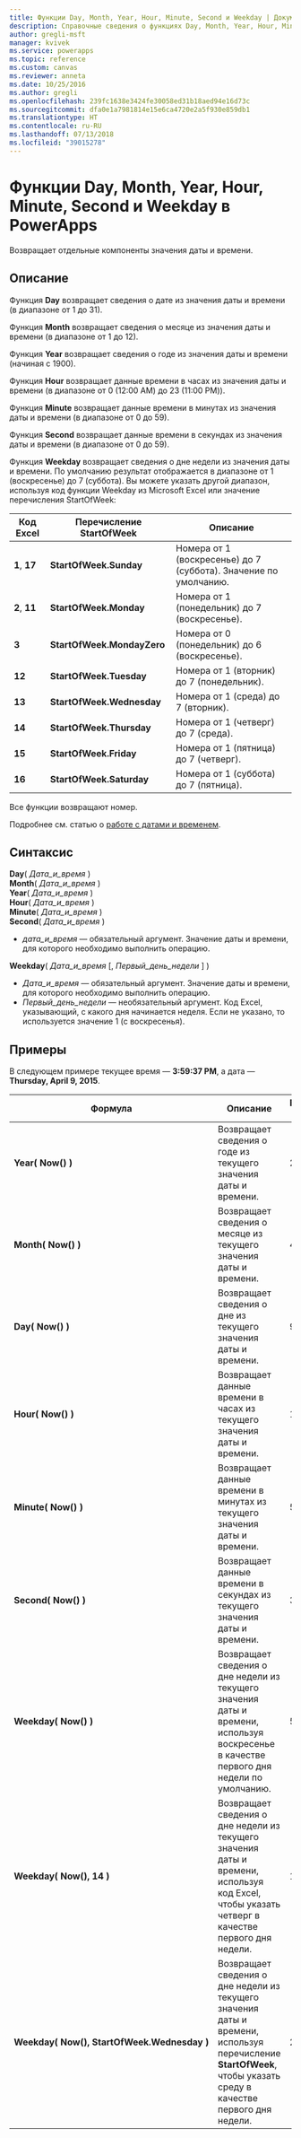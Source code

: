 ```yaml
---
title: Функции Day, Month, Year, Hour, Minute, Second и Weekday | Документация Майкрософт
description: Справочные сведения о функциях Day, Month, Year, Hour, Minute, Second и Weekday, включая описание синтаксиса и примеры.
author: gregli-msft
manager: kvivek
ms.service: powerapps
ms.topic: reference
ms.custom: canvas
ms.reviewer: anneta
ms.date: 10/25/2016
ms.author: gregli
ms.openlocfilehash: 239fc1638e3424fe30058ed31b18aed94e16d73c
ms.sourcegitcommit: dfa0e1a7981814e15e6ca4720e2a5f930e859db1
ms.translationtype: HT
ms.contentlocale: ru-RU
ms.lasthandoff: 07/13/2018
ms.locfileid: "39015278"
---
```

# <a name="day-month-year-hour-minute-second-and-weekday-functions-in-powerapps"></a>Функции Day, Month, Year, Hour, Minute, Second и Weekday в PowerApps
Возвращает отдельные компоненты значения даты и времени.

## <a name="description"></a>Описание
Функция **Day** возвращает сведения о дате из значения даты и времени (в диапазоне от 1 до 31).

Функция **Month** возвращает сведения о месяце из значения даты и времени (в диапазоне от 1 до 12).

Функция **Year** возвращает сведения о годе из значения даты и времени (начиная с 1900).

Функция **Hour** возвращает данные времени в часах из значения даты и времени (в диапазоне от 0 (12:00 AM) до 23 (11:00 PM)).

Функция **Minute** возвращает данные времени в минутах из значения даты и времени (в диапазоне от 0 до 59).

Функция **Second** возвращает данные времени в секундах из значения даты и времени (в диапазоне от 0 до 59).

Функция **Weekday** возвращает сведения о дне недели из значения даты и времени.  По умолчанию результат отображается в диапазоне от 1 (воскресенье) до 7 (суббота).  Вы можете указать другой диапазон, используя код функции Weekday из Microsoft Excel или значение перечисления StartOfWeek:

| Код Excel | Перечисление StartOfWeek | Описание |
| --- | --- | --- |
| **1**, **17** |**StartOfWeek.Sunday** |Номера от 1 (воскресенье) до 7 (суббота).  Значение по умолчанию. |
| **2**, **11** |**StartOfWeek.Monday** |Номера от 1 (понедельник) до 7 (воскресенье). |
| **3** |**StartOfWeek.MondayZero** |Номера от 0 (понедельник) до 6 (воскресенье). |
| **12** |**StartOfWeek.Tuesday** |Номера от 1 (вторник) до 7 (понедельник). |
| **13** |**StartOfWeek.Wednesday** |Номера от 1 (среда) до 7 (вторник). |
| **14** |**StartOfWeek.Thursday** |Номера от 1 (четверг) до 7 (среда). |
| **15** |**StartOfWeek.Friday** |Номера от 1 (пятница) до 7 (четверг). |
| **16** |**StartOfWeek.Saturday** |Номера от 1 (суббота) до 7 (пятница). |

Все функции возвращают номер.

Подробнее см. статью о [работе с датами и временем](../show-text-dates-times.md).

## <a name="syntax"></a>Синтаксис
**Day**( *Дата_и_время* )<br>**Month**( *Дата_и_время* )<br>**Year**( *Дата_и_время* )<br>**Hour**( *Дата_и_время* )<br>**Minute**( *Дата_и_время* )<br>**Second**( *Дата_и_время* )

* *дата_и_время* — обязательный аргумент.  Значение даты и времени, для которого необходимо выполнить операцию.  

**Weekday**( *Дата_и_время* [, *Первый_день_недели* ] )<br>

* *Дата_и_время* — обязательный аргумент.  Значение даты и времени, для которого необходимо выполнить операцию. 
* *Первый_день_недели* — необязательный аргумент.  Код Excel, указывающий, с какого дня начинается неделя.  Если не указано, то используется значение 1 (с воскресенья).

## <a name="examples"></a>Примеры
В следующем примере текущее время — **3:59:37 PM**, а дата — **Thursday, April 9, 2015**.

| Формула | Описание | Возвращаемый результат |
| --- | --- | --- |
| **Year(&nbsp;Now()&nbsp;)** |Возвращает сведения о годе из текущего значения даты и времени. |2015 |
| **Month(&nbsp;Now()&nbsp;)** |Возвращает сведения о месяце из текущего значения даты и времени. |4 |
| **Day(&nbsp;Now()&nbsp;)** |Возвращает сведения о дне из текущего значения даты и времени. |9 |
| **Hour(&nbsp;Now()&nbsp;)** |Возвращает данные времени в часах из текущего значения даты и времени. |15 |
| **Minute(&nbsp;Now()&nbsp;)** |Возвращает данные времени в минутах из текущего значения даты и времени. |59 |
| **Second(&nbsp;Now()&nbsp;)** |Возвращает данные времени в секундах из текущего значения даты и времени. |37 |
| **Weekday(&nbsp;Now()&nbsp;)** |Возвращает сведения о дне недели из текущего значения даты и времени, используя воскресенье в качестве первого дня недели по умолчанию. |5 |
| **Weekday(&nbsp;Now(),&nbsp;14&nbsp;)** |Возвращает сведения о дне недели из текущего значения даты и времени, используя код Excel, чтобы указать четверг в качестве первого дня недели. |1 |
| **Weekday(&nbsp;Now(),&nbsp;StartOfWeek.Wednesday&nbsp;)** |Возвращает сведения о дне недели из текущего значения даты и времени, используя перечисление **StartOfWeek**, чтобы указать среду в качестве первого дня недели. |2 |

